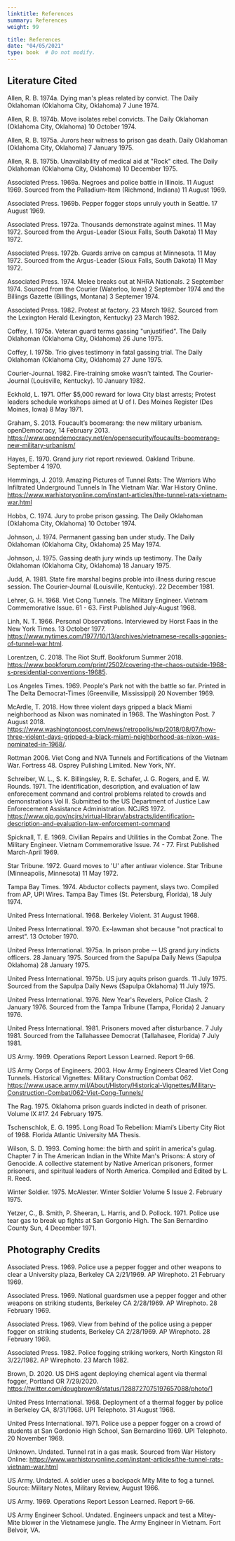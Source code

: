 ```yaml
---
linktitle: References
summary: References
weight: 99

title: References
date: "04/05/2021"
type: book  # Do not modify.
---
```


## Literature Cited

Allen, R. B. 1974a. Dying man's pleas related by convict. The Daily Oklahoman (Oklahoma City, Oklahoma) 7 June 1974.

Allen, R. B. 1974b. Move isolates rebel convicts. The Daily Oklahoman (Oklahoma City, Oklahoma) 10 October 1974.

Allen, R. B. 1975a. Jurors hear witness to prison gas death.  Daily Oklahoman (Oklahoma City, Oklahoma) 7 January 1975.

Allen, R. B. 1975b. Unavailability of medical aid at "Rock" cited. The Daily Oklahoman (Oklahoma City, Oklahoma) 10 December 1975.

Associated Press. 1969a. Negroes and police battle in Illinois. 11 August 1969. Sourced from the Palladium-Item (Richmond, Indiana) 11 August 1969.

Associated Press. 1969b. Pepper fogger stops unruly youth in Seattle. 17 August 1969.

Associated Press. 1972a. Thousands demonstrate against mines. 11 May 1972. Sourced from the Argus-Leader (Sioux Falls, South Dakota) 11 May 1972.

Associated Press. 1972b. Guards arrive on campus at Minnesota. 11 May 1972. Sourced from the Argus-Leader (Sioux Falls, South Dakota) 11 May 1972.

Associated Press. 1974. Melee breaks out at NHRA Nationals. 2 September 1974. Sourced from the Courier (Waterloo, Iowa) 2 September 1974 and the Billings Gazette (Billings, Montana) 3 Septemer 1974.

Associated Press. 1982. Protest at factory. 23 March 1982. Sourced from the Lexington Herald (Lexington, Kentucky) 23 March 1982.

Coffey, I. 1975a. Veteran guard terms gassing "unjustified". The Daily Oklahoman (Oklahoma City, Oklahoma) 26 June 1975.

Coffey, I. 1975b. Trio gives testimony in fatal gassing trial. The Daily Oklahoman (Oklahoma City, Oklahoma) 27 June 1975.

Courier-Journal. 1982. Fire-training smoke wasn't tainted. The Courier-Journal (Louisville, Kentucky). 10 January 1982.

Eckhold, L. 1971. Offer $5,000 reward for Iowa City blast arrests; Protest leaders schedule workshops aimed at U of I. Des Moines Register (Des Moines, Iowa) 8 May 1971.

Graham, S. 2013. Foucault’s boomerang: the new military urbanism. openDemocracy, 14 February 2013. https://www.opendemocracy.net/en/opensecurity/foucaults-boomerang-new-military-urbanism/ 

Hayes, E. 1970. Grand jury riot report reviewed. Oakland Tribune. September 4 1970. 

Hemmings, J. 2019. Amazing Pictures of Tunnel Rats: The Warriors Who Infiltrated Underground Tunnels In The Vietnam War. War History Online. https://www.warhistoryonline.com/instant-articles/the-tunnel-rats-vietnam-war.html

Hobbs, C. 1974. Jury to probe prison gassing. The Daily Oklahoman (Oklahoma City, Oklahoma) 10 October 1974.

Johnson, J. 1974. Permanent gassing ban under study. The Daily Oklahoman (Oklahoma City, Oklahoma) 25 May 1974.

Johnson, J. 1975. Gassing death jury winds up testimony. The Daily Oklahoman (Oklahoma City, Oklahoma) 18 January 1975.

Judd, A. 1981. State fire marshal begins proble into illness during rescue session. The Courier-Journal (Louisville, Kentucky). 22 December 1981.

Lehrer, G. H. 1968. Viet Cong Tunnels. The Military Engineer. Vietnam Commemorative Issue. 61 - 63. First Published July-August 1968.

Linh, N. T. 1966. Personal Observations. Interviewed by Horst Faas in the New York Times. 13 October 1977. https://www.nytimes.com/1977/10/13/archives/vietnamese-recalls-agonies-of-tunnel-war.html.

Lorentzen, C. 2018. The Riot Stuff. Bookforum Summer 2018. https://www.bookforum.com/print/2502/covering-the-chaos-outside-1968-s-presidential-conventions-19685.

Los Angeles Times. 1969. People's Park not with the battle so far. Printed in The Delta Democrat-Times (Greenville, Mississippi) 20 November 1969.

McArdle, T. 2018. How three violent days gripped a black Miami neighborhood as Nixon was nominated in 1968. The Washington Post. 7 August 2018. https://www.washingtonpost.com/news/retropolis/wp/2018/08/07/how-three-violent-days-gripped-a-black-miami-neighborhood-as-nixon-was-nominated-in-1968/.

Rottman 2006. Viet Cong and NVA Tunnels and Fortifications of the Vietnam War. Fortress 48. Osprey Pulishing Limited. New York, NY.

Schreiber, W. L., S. K. Billingsley, R. E. Schafer, J. G. Rogers, and E. W. Rounds. 1971. The identification, description, and evaluation of law enforecement command and control problems related to crowds and demonstrations Vol II. Submitted to the US Department of Justice Law Enforecement Assistance Administration.  NCJRS 1972. https://www.ojp.gov/ncjrs/virtual-library/abstracts/identification-description-and-evaluation-law-enforcement-command 

Spicknall, T. E. 1969. Civilian Repairs and Utilities in the Combat Zone. The Military Engineer. Vietnam Commemorative Issue. 74 - 77. First Published March-April 1969.

Star Tribune. 1972. Guard moves to 'U' after antiwar violence. Star Tribune (Minneapolis, Minnesota) 11 May 1972.

Tampa Bay Times. 1974. Abductor collects payment, slays two. Compiled from AP, UPI Wires. Tampa Bay Times (St. Petersburg, Florida), 18 July 1974.

United Press International. 1968. Berkeley Violent. 31 August 1968.

United Press International. 1970. Ex-lawman shot because "not practical to arrest". 13 October 1970.

United Press International. 1975a. In prison probe -- US grand jury indicts officers. 28 January 1975. Sourced from the Sapulpa Daily News (Sapulpa Oklahoma) 28 January 1975.

United Press International. 1975b. US jury aquits prison guards. 11 July 1975. Sourced from the Sapulpa Daily News (Sapulpa Oklahoma) 11 July 1975.

United Press International. 1976. New Year's Revelers, Police Clash. 2 January 1976. Sourced from the Tampa Tribune (Tampa, Florida) 2 January 1976.

United Press International. 1981. Prisoners moved after disturbance. 7 July 1981. Sourced from the Tallahassee Democrat (Tallahasee, Florida) 7 July 1981.

US Army. 1969. Operations Report Lesson Learned. Report 9-66. 

US Army Corps of Engineers. 2003. How Army Engineers Cleared Viet Cong Tunnels. Historical Vignettes: Military Construction Combat 062. https://www.usace.army.mil/About/History/Historical-Vignettes/Military-Construction-Combat/062-Viet-Cong-Tunnels/ 

The Rag. 1975. Oklahoma prison guards indicted in death of prisoner. Volume IX #17. 24 February 1975.

Tschenschlok, E. G. 1995. Long Road To Rebellion: Miami’s Liberty City Riot of 1968. Florida Atlantic University MA Thesis.

Wilson, S. D. 1993. Coming home: the birth and spirit in america's gulag. Chapter 7 in The American Indian in the White Man's Prisons: A story of Genocide. A collective statement by Native American prisoners, former prisoners, and spiritual leaders of North America. Compiled and Edited by L. R. Reed.

Winter Soldier. 1975. McAlester. Winter Soldier Volume 5 Issue 2. February 1975.

Yetzer, C., B. Smith, P. Sheeran, L. Harris, and D. Pollock. 1971. Police use tear gas to break up fights at San Gorgonio High. The San Bernardino County Sun, 4 December 1971.

## Photography Credits

Associated Press. 1969. Police use a pepper fogger and other weapons to clear a University plaza, Berkeley CA 2/21/1969. AP Wirephoto. 21 February 1969.

Associated Press. 1969. National guardsmen use a pepper fogger and other weapons on striking students, Berkeley CA 2/28/1969. AP Wirephoto. 28 February 1969.

Associated Press. 1969. View from behind of the police using a pepper fogger on striking students, Berkeley CA 2/28/1969. AP Wirephoto. 28 February 1969.

Associated Press. 1982. Police fogging striking workers, North Kingston RI 3/22/1982. AP Wirephoto. 23 March 1982.

Brown, D. 2020. US DHS agent deploying chemical agent via thermal fogger, Portland OR 7/29/2020. https://twitter.com/dougbrown8/status/1288727075197657088/photo/1

United Press International. 1968. Deployment of a thermal fogger by police in Berkeley CA, 8/31/1968. UPI Telephoto. 31 August 1968.

United Press International. 1971. Police use a pepper fogger on a crowd of students at San Gordonio High School, San Bernardino 1969. UPI Telephoto. 20 November 1969.

Unknown. Undated. Tunnel rat in a gas mask. Sourced from War History Online: https://www.warhistoryonline.com/instant-articles/the-tunnel-rats-vietnam-war.html

US Army. Undated. A soldier uses a backpack Mity Mite to fog a tunnel. Source: Military Notes, Military Review, August 1966. 

US Army. 1969. Operations Report Lesson Learned. Report 9-66.

US Army Engineer School. Undated. Engineers unpack and test a Mitey-Mite blower in the Vietnamese jungle.  The Army Engineer in Vietnam. Fort Belvoir, VA. 




